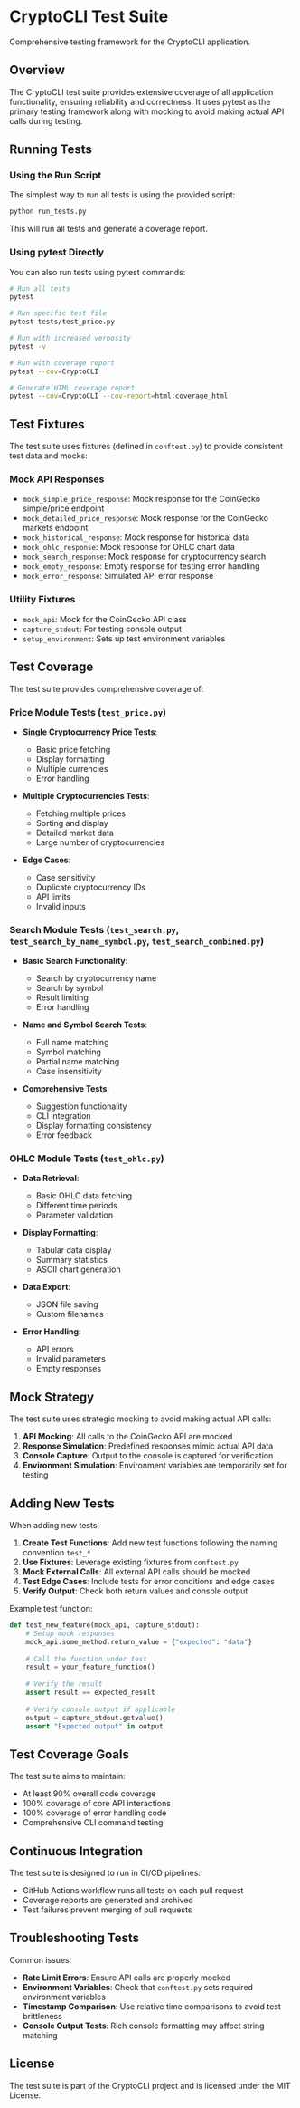 # CryptoCLI Test Suite

Comprehensive testing framework for the CryptoCLI application.

## Overview

The CryptoCLI test suite provides extensive coverage of all application functionality, ensuring reliability and correctness. It uses pytest as the primary testing framework along with mocking to avoid making actual API calls during testing.

## Running Tests

### Using the Run Script

The simplest way to run all tests is using the provided script:

```bash
python run_tests.py
```

This will run all tests and generate a coverage report.

### Using pytest Directly

You can also run tests using pytest commands:

```bash
# Run all tests
pytest

# Run specific test file
pytest tests/test_price.py

# Run with increased verbosity
pytest -v

# Run with coverage report
pytest --cov=CryptoCLI

# Generate HTML coverage report
pytest --cov=CryptoCLI --cov-report=html:coverage_html
```

## Test Fixtures

The test suite uses fixtures (defined in `conftest.py`) to provide consistent test data and mocks:

### Mock API Responses

- `mock_simple_price_response`: Mock response for the CoinGecko simple/price endpoint
- `mock_detailed_price_response`: Mock response for the CoinGecko markets endpoint
- `mock_historical_response`: Mock response for historical data
- `mock_ohlc_response`: Mock response for OHLC chart data
- `mock_search_response`: Mock response for cryptocurrency search
- `mock_empty_response`: Empty response for testing error handling
- `mock_error_response`: Simulated API error response

### Utility Fixtures

- `mock_api`: Mock for the CoinGecko API class
- `capture_stdout`: For testing console output
- `setup_environment`: Sets up test environment variables

## Test Coverage

The test suite provides comprehensive coverage of:

### Price Module Tests (`test_price.py`)

- **Single Cryptocurrency Price Tests**:
  - Basic price fetching
  - Display formatting
  - Multiple currencies
  - Error handling
  
- **Multiple Cryptocurrencies Tests**:
  - Fetching multiple prices
  - Sorting and display
  - Detailed market data
  - Large number of cryptocurrencies
  
- **Edge Cases**:
  - Case sensitivity
  - Duplicate cryptocurrency IDs
  - API limits
  - Invalid inputs

### Search Module Tests (`test_search.py`, `test_search_by_name_symbol.py`, `test_search_combined.py`)

- **Basic Search Functionality**:
  - Search by cryptocurrency name
  - Search by symbol
  - Result limiting
  - Error handling
  
- **Name and Symbol Search Tests**:
  - Full name matching
  - Symbol matching
  - Partial name matching
  - Case insensitivity
  
- **Comprehensive Tests**:
  - Suggestion functionality
  - CLI integration
  - Display formatting consistency
  - Error feedback

### OHLC Module Tests (`test_ohlc.py`)

- **Data Retrieval**:
  - Basic OHLC data fetching
  - Different time periods
  - Parameter validation
  
- **Display Formatting**:
  - Tabular data display
  - Summary statistics
  - ASCII chart generation
  
- **Data Export**:
  - JSON file saving
  - Custom filenames
  
- **Error Handling**:
  - API errors
  - Invalid parameters
  - Empty responses

## Mock Strategy

The test suite uses strategic mocking to avoid making actual API calls:

1. **API Mocking**: All calls to the CoinGecko API are mocked
2. **Response Simulation**: Predefined responses mimic actual API data
3. **Console Capture**: Output to the console is captured for verification
4. **Environment Simulation**: Environment variables are temporarily set for testing

## Adding New Tests

When adding new tests:

1. **Create Test Functions**: Add new test functions following the naming convention `test_*`
2. **Use Fixtures**: Leverage existing fixtures from `conftest.py`
3. **Mock External Calls**: All external API calls should be mocked
4. **Test Edge Cases**: Include tests for error conditions and edge cases
5. **Verify Output**: Check both return values and console output

Example test function:

```python
def test_new_feature(mock_api, capture_stdout):
    # Setup mock responses
    mock_api.some_method.return_value = {"expected": "data"}
    
    # Call the function under test
    result = your_feature_function()
    
    # Verify the result
    assert result == expected_result
    
    # Verify console output if applicable
    output = capture_stdout.getvalue()
    assert "Expected output" in output
```

## Test Coverage Goals

The test suite aims to maintain:

- At least 90% overall code coverage
- 100% coverage of core API interactions
- 100% coverage of error handling code
- Comprehensive CLI command testing

## Continuous Integration

The test suite is designed to run in CI/CD pipelines:

- GitHub Actions workflow runs all tests on each pull request
- Coverage reports are generated and archived
- Test failures prevent merging of pull requests

## Troubleshooting Tests

Common issues:

- **Rate Limit Errors**: Ensure API calls are properly mocked
- **Environment Variables**: Check that `conftest.py` sets required environment variables
- **Timestamp Comparison**: Use relative time comparisons to avoid test brittleness
- **Console Output Tests**: Rich console formatting may affect string matching

## License

The test suite is part of the CryptoCLI project and is licensed under the MIT License.